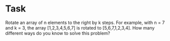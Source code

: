 # Task

Rotate an array of n elements to the right by k steps.
For example, with n = 7 and k = 3, the array [1,2,3,4,5,6,7] is rotated to [5,6,7,1,2,3,4]. How many different ways do you know to solve this problem?

